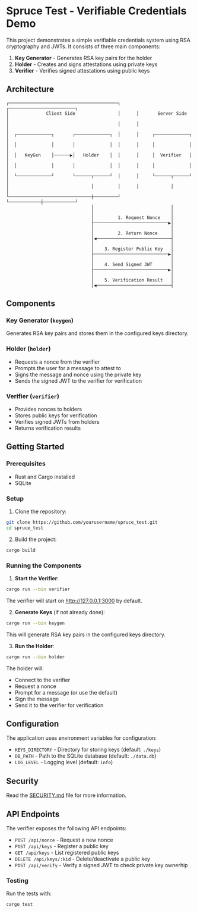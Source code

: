# Spruce Test - Verifiable Credentials Demo

This project demonstrates a simple verifiable credentials system using RSA cryptography and JWTs. It consists of three main components:

1. **Key Generator** - Generates RSA key pairs for the holder
2. **Holder** - Creates and signs attestations using private keys
3. **Verifier** - Verifies signed attestations using public keys

## Architecture

```
┌─────────────────────────────────────────┐      ┌─────────────────────────┐
│              Client Side                │      │       Server Side        │
│                                         │      │                          │
│  ┌─────────────┐       ┌─────────────┐  │      │     ┌─────────────┐     │
│  │             │       │             │  │      │     │             │     │
│  │   KeyGen    │──────▶│   Holder    │  │      │     │  Verifier   │     │
│  │             │       │             │  │      │     │             │     │
│  └─────────────┘       └──────┬──────┘  │      │     └──────┬──────┘     │
│                               │         │      │            │            │
└───────────────────────────────┼─────────┘      └────────────┼────────────┘
                                │                             │
                                │                             │
                                │         1. Request Nonce    │
                                ├────────────────────────────▶│
                                │                             │
                                │         2. Return Nonce     │
                                │◀────────────────────────────┤
                                │                             │
                                │    3. Register Public Key   │
                                ├────────────────────────────▶│
                                │                             │
                                │    4. Send Signed JWT       │
                                ├────────────────────────────▶│
                                │                             │
                                │    5. Verification Result   │
                                │◀────────────────────────────┤
```

## Components

### Key Generator (`keygen`)
Generates RSA key pairs and stores them in the configured keys directory.

### Holder (`holder`)
- Requests a nonce from the verifier
- Prompts the user for a message to attest to
- Signs the message and nonce using the private key
- Sends the signed JWT to the verifier for verification

### Verifier (`verifier`)
- Provides nonces to holders
- Stores public keys for verification
- Verifies signed JWTs from holders
- Returns verification results

## Getting Started

### Prerequisites
- Rust and Cargo installed
- SQLite

### Setup

1. Clone the repository:
```bash
git clone https://github.com/yourusername/spruce_test.git
cd spruce_test
```

2. Build the project:
```bash
cargo build
```

### Running the Components

1. **Start the Verifier**:
```bash
cargo run --bin verifier
```
The verifier will start on http://127.0.0.1:3000 by default.

2. **Generate Keys** (if not already done):
```bash
cargo run --bin keygen
```
This will generate RSA key pairs in the configured keys directory.

3. **Run the Holder**:
```bash
cargo run --bin holder
```
The holder will:
- Connect to the verifier
- Request a nonce
- Prompt for a message (or use the default)
- Sign the message
- Send it to the verifier for verification

## Configuration

The application uses environment variables for configuration:

- `KEYS_DIRECTORY` - Directory for storing keys (default: `./keys`)
- `DB_PATH` - Path to the SQLite database (default: `./data.db`)
- `LOG_LEVEL` - Logging level (default: `info`)

## Security

Read the [SECURITY.md](SECURITY.md) file for more information.

## API Endpoints

The verifier exposes the following API endpoints:

- `POST /api/nonce` - Request a new nonce
- `POST /api/keys` - Register a public key
- `GET /api/keys` - List registered public keys
- `DELETE /api/keys/:kid` - Delete/deactivate a public key
- `POST /api/verify` - Verify a signed JWT to check private key ownerhip

### Testing

Run the tests with:
```bash
cargo test
```
